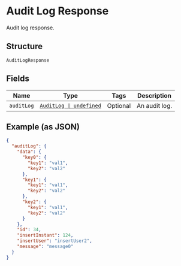 
# Audit Log Response

Audit log response.

## Structure

`AuditLogResponse`

## Fields

| Name | Type | Tags | Description |
|  --- | --- | --- | --- |
| `auditLog` | [`AuditLog \| undefined`](../../doc/models/audit-log.md) | Optional | An audit log. |

## Example (as JSON)

```json
{
  "auditLog": {
    "data": {
      "key0": {
        "key1": "val1",
        "key2": "val2"
      },
      "key1": {
        "key1": "val1",
        "key2": "val2"
      },
      "key2": {
        "key1": "val1",
        "key2": "val2"
      }
    },
    "id": 34,
    "insertInstant": 124,
    "insertUser": "insertUser2",
    "message": "message0"
  }
}
```

